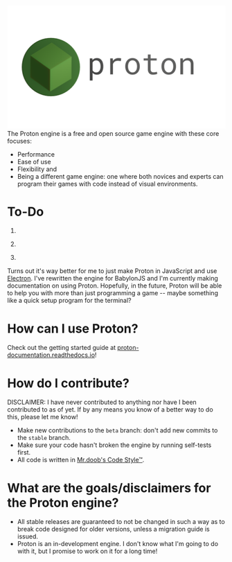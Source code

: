![logo](./images/logo/logo.png/)
The Proton engine is a free and open source game engine with these core focuses:
- Performance
- Ease of use
- Flexibility
and
- Being a different game engine: one where both novices and experts can program their games with code instead of visual environments.

# To-Do

1. ~~~[ ] Rewrite Proton in Python <-- I'm experimenting with Panda3D + https://github.com/Moguri/panda3d-gltf/ + https://github.com/Moguri/panda3d-simplepbr/ (to get a freshly baked model from the Blenders to your computer effortlessly)~~~
2. ~~~[ ] Create a new format for maps that can be created in Blender (because Python)~~~
3. ~~~[ ] Add Proton examples~~~
Turns out it's way better for me to just make Proton in JavaScript and use [Electron](https://www.electronjs.org).
I've rewritten the engine for BabylonJS and I'm currently making documentation on using Proton.
Hopefully, in the future, Proton will be able to help you with more than just programming a game -- maybe something like a quick setup program for the terminal?

# How can I use Proton?
Check out the getting started guide at [proton-documentation.readthedocs.io](https://proton-documentation.readthedocs.io/)!

# How do I contribute?
DISCLAIMER: I have never contributed to anything nor have I been contributed to as of yet. If by any means you know of a better way to do this, please let me know!
- Make new contributions to the `beta` branch: don't add new commits to the `stable` branch.
- Make sure your code hasn't broken the engine by running self-tests first.
- All code is written in [Mr.doob's Code Style™](https://github.com/mrdoob/three.js/wiki/Mr.doob's-Code-Style%E2%84%A2).

# What are the goals/disclaimers for the Proton engine?
- All stable releases are guaranteed to not be changed in such a way as to break code designed for older versions, unless a migration guide is issued.
- Proton is an in-development engine. I don't know what I'm going to do with it, but I promise to work on it for a long time!
